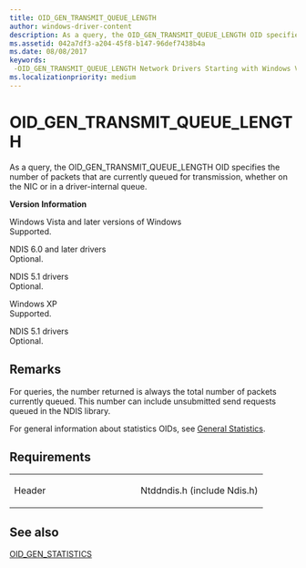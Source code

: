 ```yaml
---
title: OID_GEN_TRANSMIT_QUEUE_LENGTH
author: windows-driver-content
description: As a query, the OID_GEN_TRANSMIT_QUEUE_LENGTH OID specifies the number of packets that are currently queued for transmission, whether on the NIC or in a driver-internal queue.
ms.assetid: 042a7df3-a204-45f8-b147-96def7438b4a
ms.date: 08/08/2017
keywords: 
 -OID_GEN_TRANSMIT_QUEUE_LENGTH Network Drivers Starting with Windows Vista
ms.localizationpriority: medium
---
```


# OID\_GEN\_TRANSMIT\_QUEUE\_LENGTH


As a query, the OID\_GEN\_TRANSMIT\_QUEUE\_LENGTH OID specifies the number of packets that are currently queued for transmission, whether on the NIC or in a driver-internal queue.

**Version Information**

<a href="" id="windows-vista-and-later-versions-of-windows"></a>Windows Vista and later versions of Windows  
Supported.

<a href="" id="ndis-6-0-and-later-drivers"></a>NDIS 6.0 and later drivers  
Optional.

<a href="" id="ndis-5-1-drivers"></a>NDIS 5.1 drivers  
Optional.

<a href="" id="windows-xp"></a>Windows XP  
Supported.

<a href="" id="ndis-5-1-drivers"></a>NDIS 5.1 drivers  
Optional.

Remarks
-------

For queries, the number returned is always the total number of packets currently queued. This number can include unsubmitted send requests queued in the NDIS library.

For general information about statistics OIDs, see [General Statistics](https://msdn.microsoft.com/library/windows/hardware/ff552485).

Requirements
------------

<table>
<colgroup>
<col width="50%" />
<col width="50%" />
</colgroup>
<tbody>
<tr class="odd">
<td><p>Header</p></td>
<td>Ntddndis.h (include Ndis.h)</td>
</tr>
</tbody>
</table>

## See also


[OID\_GEN\_STATISTICS](oid-gen-statistics.md)

 

 




